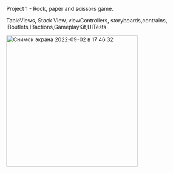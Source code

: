 Project 1 - Rock, paper and scissors game.

TableViews, Stack View, viewControllers, storyboards,contrains, IBoutlets,IBactions,GameplayKit,UITests

<img width="346" alt="Снимок экрана 2022-09-02 в 17 46 32" src="https://user-images.githubusercontent.com/110721351/188175168-443b7540-1a61-4f30-927b-8067a52510fe.png">
